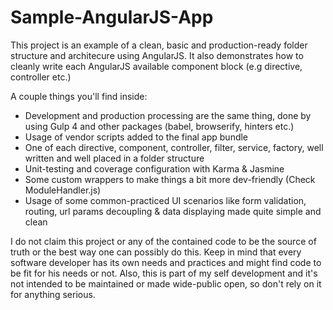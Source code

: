 # Sample-AngularJS-App
This project is an example of a clean, basic and production-ready folder structure and architecure using AngularJS. It also demonstrates how to cleanly write each AngularJS available component block (e.g directive, controller etc.)

A couple things you'll find inside:
* Development and production processing are the same thing, done by using Gulp 4 and other packages (babel, browserify, hinters etc.)
* Usage of vendor scripts added to the final app bundle
* One of each directive, component, controller, filter, service, factory, well written and well placed in a folder structure
* Unit-testing and coverage configuration with Karma & Jasmine
* Some custom wrappers to make things a bit more dev-friendly (Check ModuleHandler.js)
* Usage of some common-practiced UI scenarios like form validation, routing, url params decoupling & data displaying made quite simple and   clean

I do not claim this project or any of the contained code to be the source of truth or the best way one can possibly do this. Keep in mind that every software developer has its own needs and practices and might find code to be fit for his needs or not. Also, this is part of my self development and it's not intended to be maintained or made wide-public open, so don't rely on it for anything serious.
